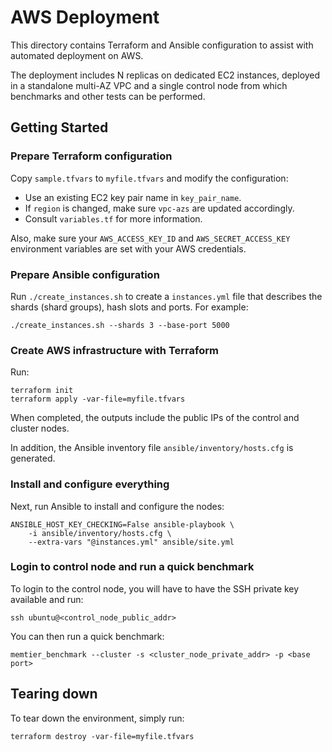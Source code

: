 AWS Deployment
==============

This directory contains Terraform and Ansible configuration to assist with
automated deployment on AWS.

The deployment includes N replicas on dedicated EC2 instances, deployed in a
standalone multi-AZ VPC and a single control node from which benchmarks and
other tests can be performed.

Getting Started
---------------

### Prepare Terraform configuration

Copy `sample.tfvars` to `myfile.tfvars` and modify the configuration:

* Use an existing EC2 key pair name in `key_pair_name`.
* If `region` is changed, make sure `vpc-azs` are updated accordingly.
* Consult `variables.tf` for more information.

Also, make sure your `AWS_ACCESS_KEY_ID` and `AWS_SECRET_ACCESS_KEY` environment
variables are set with your AWS credentials.

### Prepare Ansible configuration

Run `./create_instances.sh` to create a `instances.yml` file that describes the
shards (shard groups), hash slots and ports. For example:

    ./create_instances.sh --shards 3 --base-port 5000

### Create AWS infrastructure with Terraform

Run:

    terraform init
    terraform apply -var-file=myfile.tfvars

When completed, the outputs include the public IPs of the control and cluster
nodes.

In addition, the Ansible inventory file `ansible/inventory/hosts.cfg` is
generated.

### Install and configure everything

Next, run Ansible to install and configure the nodes:

    ANSIBLE_HOST_KEY_CHECKING=False ansible-playbook \
        -i ansible/inventory/hosts.cfg \
        --extra-vars "@instances.yml" ansible/site.yml

### Login to control node and run a quick benchmark

To login to the control node, you will have to have the SSH private key
available and run:

    ssh ubuntu@<control_node_public_addr>

You can then run a quick benchmark:

    memtier_benchmark --cluster -s <cluster_node_private_addr> -p <base port>

Tearing down
------------

To tear down the environment, simply run:

    terraform destroy -var-file=myfile.tfvars
